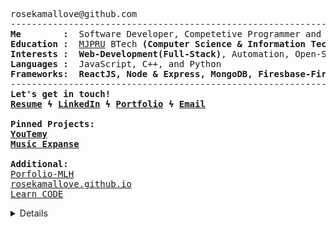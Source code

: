 <pre>
rosekamallove@github.com
------------------------------------------------------------------------------
<b>Me        :</b>  Software Developer, Competetive Programmer and a Music Enthusiast
<b>Education :</b>  <a href="http://www.mjpru.ac.in/">MJPRU</a> BTech <b>(Computer Science & Information Technology) (2024)</b>
<b>Interests :</b>  <b>Web-Development(Full-Stack)</b>, Automation, Open-Source Contribution
<b>Languages :</b>  JavaScript, C++, and Python
<b>Frameworks:</b>  <b>ReactJS, Node & Express, MongoDB, Firesbase-Firestore and, Django</b>
------------------------------------------------------------------------------
<b>Let's get in touch!
<a href="https://drive.google.com/file/d/16S4zJlCyRrM5e8k66Ng69h0f1Q1aRL04/view">Resume</a> ϟ <a href="https://linkedin.com/in/rose-kamal-love-1146141b0/">LinkedIn</a> ϟ <a href="https://rosekamallove.github.io">Portfolio</a> ϟ <a href="mailto:private.rosekamallove@gmail.com">Email</a></b>

<b>Pinned Projects:</b>
<b><a href="https://youtemy.tech/">YouTemy<a></b>
<b><a href="https://music-expanse.herokuapp.com/">Music Expanse<a></b>

<b>Additional:</b>
<a href="https://goofy-sammet-fca865.netlify.app/">Porfolio-MLH<a>
<a href="https://rosekamallove.github.io">rosekamallove.github.io<a>
<a href="https://rosekamallove.github.io/Learn_CODE/">Learn_CODE<a>
</pre>

<details closed>

 <p align="center">
  <img src = "https://github-readme-stats.vercel.app/api?username=rosekamallove&show_icons=true&line_height=27&theme=onedark"><br>

<img align="center" src="https://github-readme-streak-stats.herokuapp.com/?user=rosekamallove&count_private=true&theme=onedark" alt="mostlypanda" />

![Rose kamal's github activity graph](https://activity-graph.herokuapp.com/graph?username=rosekamallove&theme=gruvbox)
